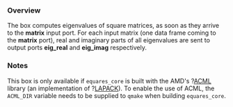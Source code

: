 ### Overview

The box computes eigenvalues of square matrices, as soon as they arrive to the **matrix** input port. For each input matrix (one data frame coming to the **matrix** port),
real and imaginary parts of all eigenvalues are sent to output ports **eig_real** and **eig_imag** respectively.

### Notes
This box is only available if ```equares_core``` is built with the AMD's ?[ACML](http://developer.amd.com/tools-and-sdks/cpu-development/amd-core-math-library-acml/)
library (an implementation of ?[LAPACK](http://www.netlib.org/lapack/)).
To enable the use of ACML, the ```ACML_DIR``` variable needs to be supplied to ```qmake``` when building ```equares_core```.

